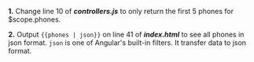 **1.** Change line 10 of ***controllers.js*** to only return the first 5 phones for $scope.phones.

**2.** Output `{{phones | json}}` on line 41 of ***index.html*** to see all phones in json format. `json` is one of 
Angular's built-in filters. It transfer data to json format.
